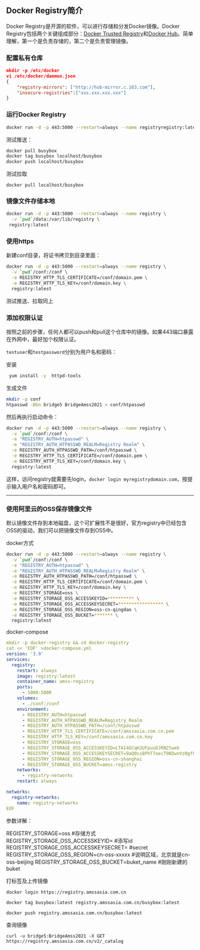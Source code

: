 ## Docker Registry简介

Docker Registry是开源的软件，可以进行存储和分发Docker镜像。Docker Registry包括两个关键组成部分：[Docker Trusted Registry](https://link.segmentfault.com/?enc=X%2BRTYkIFXJQkFe8s2lRIcQ%3D%3D.mpU%2FHWzBcarjmfJrZjhvND6ez7ZuzXzmRwULCBzZ7XIT2pglQg%2FwwN%2BcUpioUvO91kqDEKB2KwiIzk%2F1vWVoMg%3D%3D)和[Docker Hub](https://link.segmentfault.com/?enc=I1WxNR02jPkUHgOd3b%2FNwg%3D%3D.A5vx3EUjXH0br0ULRdJk8c9mFWxvOJFTju6tdxMdxJZEwnVJ%2BsgKu9Upyi6WWwLH)。简单理解，第一个是负责存储的，第二个是负责管理镜像。

### 配置私有仓库

```json
mkdir -p /etc/docker
vi /etc/docker/daemon.json
{  
	"registry-mirrors": ["http://hub-mirror.c.163.com"],
	"insecure-registries":["xxx.xxx.xxx.xxx"] 
}
```

### 运行Docker Registry

```bash
docker run -d -p 443:5000 --restart=always --name registryregistry:latest
```

测试推送：

```bash
docker pull busybox 
docker tag busybox localhost/busybox
docker push localhost/busybox
```

测试拉取

```nginx
docker pull localhost/busybox
```

### 镜像文件存储本地

```bash
docker run -d -p 443:5000 --restart=always --name registry \
  -v `pwd`/data:/var/lib/registry \
 registry:latest
```

### 使用https

新建conf目录，将证书拷贝到目录里面：

```bash
docker run -d -p 443:5000 --restart=always --name registry \
  -v `pwd`/conf:/conf \
  -e REGISTRY_HTTP_TLS_CERTIFICATE=/conf/domain.pem \
  -e REGISTRY_HTTP_TLS_KEY=/conf/domain.key \
  registry:latest
```

测试推送、拉取同上

### 添加权限认证

按照之前的步骤，任何人都可以push和pull这个仓库中的镜像。如果443端口暴露在外网中，最好加个权限认证。

`testuser`和`testpassword`分别为用户名和密码：

安装

```bash
 yum install -y  httpd-tools
```

生成文件

```bash
mkdir -p conf
htpasswd -Bbn bridge5 BridgeAmss2021 > conf/htpasswd
```

然后再执行启动命令：

```bash
docker run -d -p 443:5000 --restart=always --name registry \
  -v `pwd`/conf:/conf \
  -e "REGISTRY_AUTH=htpasswd" \
  -e "REGISTRY_AUTH_HTPASSWD_REALM=Registry Realm" \
  -e REGISTRY_AUTH_HTPASSWD_PATH=/conf/htpasswd \
  -e REGISTRY_HTTP_TLS_CERTIFICATE=/conf/domain.pem \
  -e REGISTRY_HTTP_TLS_KEY=/conf/domain.key \
  registry:latest
```

这样，访问registry就需要先login，`docker login myregistrydomain.com`，按提示输入用户名和密码即可。

------

### 使用阿里云的OSS保存镜像文件

默认镜像文件存到本地磁盘，这个可扩展性不是很好，官方registry中已经包含OSS的驱动，我们可以把镜像文件存到OSS中。

docker方式

```bash
docker run -d -p 443:5000 --restart=always --name registry \
  -v `pwd`/conf:/conf \
  -e "REGISTRY_AUTH=htpasswd" \
  -e "REGISTRY_AUTH_HTPASSWD_REALM=Registry Realm" \
  -e REGISTRY_AUTH_HTPASSWD_PATH=/conf/htpasswd \
  -e REGISTRY_HTTP_TLS_CERTIFICATE=/conf/domain.pem \
  -e REGISTRY_HTTP_TLS_KEY=/conf/domain.key \
  -e REGISTRY_STORAGE=oss \
  -e REGISTRY_STORAGE_OSS_ACCESSKEYID=********** \
  -e REGISTRY_STORAGE_OSS_ACCESSKEYSECRET=***************** \
  -e REGISTRY_STORAGE_OSS_REGION=oss-cn-qingdao \
  -e REGISTRY_STORAGE_OSS_BUCKET=******* \
  registry:latest
```

docker-compose

```yaml
mkdir -p docker-registry && cd docker-registry
cat << 'EOF' >docker-compose.yml
version: '3.9'
services:
  registry:
    restart: always
    image: registry:latest
    container_name: amss-registry
    ports:
      - 5000:5000
    volumes:
      - ./conf:/conf
    environment:
      - REGISTRY_AUTH=htpasswd
      - REGISTRY_AUTH_HTPASSWD_REALM=Registry_Realm
      - REGISTRY_AUTH_HTPASSWD_PATH=/conf/htpasswd
      - REGISTRY_HTTP_TLS_CERTIFICATE=/conf/amssasia.com.cn.pem
      - REGISTRY_HTTP_TLS_KEY=/conf/amssasia.com.cn.key
      - REGISTRY_STORAGE=oss
      - REGISTRY_STORAGE_OSS_ACCESSKEYID=LTAI4GCqHJUFpuuDJRN2tweb
      - REGISTRY_STORAGE_OSS_ACCESSKEYSECRET=9aQ0ss8PhT7oecT9N3wnVz0gfUOYQP
      - REGISTRY_STORAGE_OSS_REGION=oss-cn-shanghai
      - REGISTRY_STORAGE_OSS_BUCKET=amss-registry
    networks:
      - registry-networks
    restart: always

networks:
  registry-networks:
    name: registry-networks
EOF
```

参数详解：

REGISTRY_STORAGE=oss #存储方式
REGISTRY_STORAGE_OSS_ACCESSKEYID= #添写id
REGISTRY_STORAGE_OSS_ACCESSKEYSECRET= #secret
REGISTRY_STORAGE_OSS_REGION=cn-oss-xxxxx #说明区域，北京就是cn-oss-beijing
REGISTRY_STORAGE_OSS_BUCKET=buket_name #刚刚新建的buket

打标签及上传镜像

```
docker login https://registry.amssasia.com.cn

docker tag busybox:latest registry.amssasia.com.cn/busybox:latest    

docker push registry.amssasia.com.cn/busybox:latest  
```

查询镜像

```
curl -u bridge5:BridgeAmss2021 -X GET https://registry.amssasia.com.cn/v2/_catalog
```